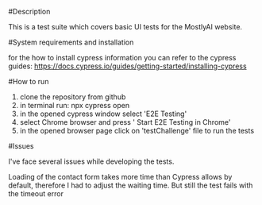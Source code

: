 #Description

This is a test suite which covers basic UI tests for the MostlyAI website.

#System requirements and installation

for the how to install cypress information you can refer to the cypress guides: https://docs.cypress.io/guides/getting-started/installing-cypress

#How to run

1. clone the repository from github
2. in terminal run: npx cypress open
3. in the opened cypress window select 'E2E Testing'
4. select Chrome browser and press ' Start E2E Testing in Chrome'
5. in the opened browser page click on 'testChallenge' file to run the tests 


#Issues

I've face several issues while developing the tests. 

Loading of the contact form takes more time than Cypress allows by default, therefore I had to adjust the waiting time. But still the test fails with the timeout error

